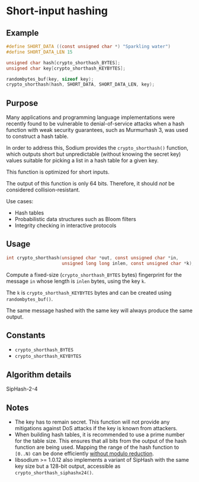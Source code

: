 # Short-input hashing

## Example

```c
#define SHORT_DATA ((const unsigned char *) "Sparkling water")
#define SHORT_DATA_LEN 15

unsigned char hash[crypto_shorthash_BYTES];
unsigned char key[crypto_shorthash_KEYBYTES];

randombytes_buf(key, sizeof key);
crypto_shorthash(hash, SHORT_DATA, SHORT_DATA_LEN, key);
```

## Purpose

Many applications and programming language implementations were recently found to be vulnerable to denial-of-service attacks when a hash function with weak security guarantees, such as Murmurhash 3, was used to construct a hash table.

In order to address this, Sodium provides the `crypto_shorthash()` function, which outputs short but unpredictable (without knowing the secret key) values suitable for picking a list in a hash table for a given key.

This function is optimized for short inputs.

The output of this function is only 64 bits. Therefore, it should *not* be considered collision-resistant.

Use cases:
- Hash tables
- Probabilistic data structures such as Bloom filters
- Integrity checking in interactive protocols

## Usage

```c
int crypto_shorthash(unsigned char *out, const unsigned char *in,
                     unsigned long long inlen, const unsigned char *k);
```

Compute a fixed-size (`crypto_shorthash_BYTES` bytes) fingerprint for the message `in` whose length is `inlen` bytes, using the key `k`.

The `k` is `crypto_shorthash_KEYBYTES` bytes and can be created using `randombytes_buf()`.

The same message hashed with the same key will always produce the same output.

## Constants

- `crypto_shorthash_BYTES`
- `crypto_shorthash_KEYBYTES`

## Algorithm details

SipHash-2-4

## Notes

- The key has to remain secret. This function will not provide any mitigations against DoS attacks if the key is known from attackers.
- When building hash tables, it is recommended to use a prime number for the table size. This ensures that all bits from the output of the hash function are being used. Mapping the range of the hash function to `[0..N)` can be done efficiently [without modulo reduction](http://lemire.me/blog/2016/06/27/a-fast-alternative-to-the-modulo-reduction/).
- libsodium >= 1.0.12 also implements a variant of SipHash with the same key size but a 128-bit output, accessible as `crypto_shorthash_siphashx24()`.
